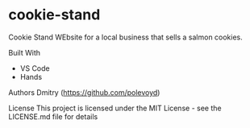 # cookie-stand

Cookie Stand
WEbsite for a local business that sells a salmon cookies.

Built With
- VS Code
- Hands

Authors
Dmitry (https://github.com/polevoyd)

License
This project is licensed under the MIT License - see the LICENSE.md file for details